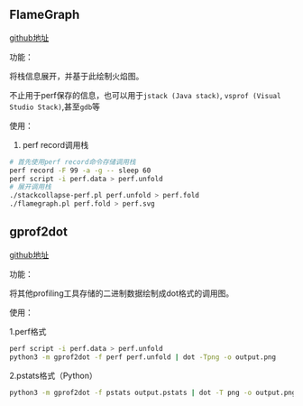 
## FlameGraph
[github地址](https://github.com/brendangregg/FlameGraph)

功能：

将栈信息展开，并基于此绘制火焰图。

不止用于perf保存的信息，也可以用于`jstack (Java stack)`, `vsprof (Visual Studio Stack)`,甚至`gdb`等

使用：
1. perf record调用栈
```bash
# 首先使用perf record命令存储调用栈
perf record -F 99 -a -g -- sleep 60
perf script -i perf.data > perf.unfold
# 展开调用栈
./stackcollapse-perf.pl perf.unfold > perf.fold
./flamegraph.pl perf.fold > perf.svg
```

## gprof2dot
[github地址](https://github.com/jrfonseca/gprof2dot)

功能：

将其他profiling工具存储的二进制数据绘制成dot格式的调用图。

使用：

1.perf格式
```bash
perf script -i perf.data > perf.unfold
python3 -m gprof2dot -f perf perf.unfold | dot -Tpng -o output.png
```
2.pstats格式（Python）
```bash
python3 -m gprof2dot -f pstats output.pstats | dot -T png -o output.png
```
